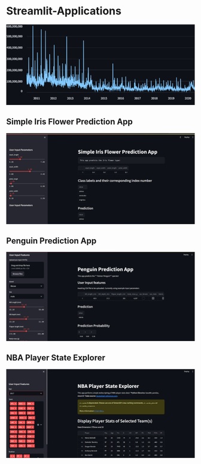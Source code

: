 ﻿# Streamlit-Applications
![alt text](https://github.com/Ebrahimi1234/Streamlit-Applications/blob/main/visualization.png?raw=true)

## Simple Iris Flower Prediction App
![alt text](https://github.com/Ebrahimi1234/Streamlit-Applications/blob/main/IrisFlower.png?raw=true)

## Penguin Prediction App
![alt text](https://github.com/Ebrahimi1234/Streamlit-Applications/blob/main/Penguin_App/Penguin.png?raw=true)

## NBA Player State Explorer
![alt text](https://github.com/Ebrahimi1234/Streamlit-Applications/blob/main/NBA%20Player%20State%20Explorer/NBA%20Player.png?raw=true)



